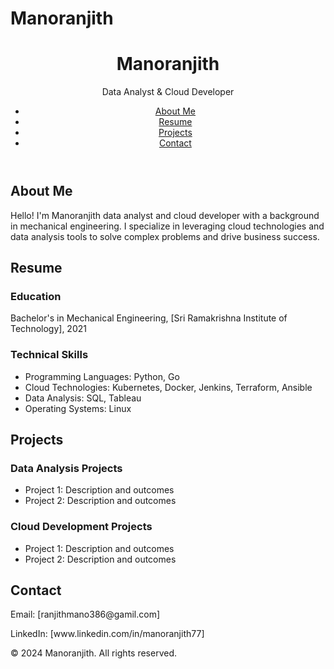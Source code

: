 # Manoranjith
<!DOCTYPE html>
<html lang="en">
<head>
    <meta charset="UTF-8">
    <meta name="viewport" content="width=device-width, initial-scale=1.0">
    <title>Your Name - Data Analyst & Cloud Developer</title>
    <link rel="stylesheet" href="styles.css">
</head>
<body>
    <header>
        <h1>Manoranjith</h1>
        <p>Data Analyst & Cloud Developer</p>
        <nav>
            <ul>
                <li><a href="#about">About Me</a></li>
                <li><a href="#resume">Resume</a></li>
                <li><a href="#projects">Projects</a></li>
                <li><a href="#contact">Contact</a></li>
            </ul>
        </nav>
    </header>
    <section id="about">
        <h2>About Me</h2>
        <p>Hello! I'm Manoranjith data analyst and cloud developer with a background in mechanical engineering. I specialize in leveraging cloud technologies and data analysis tools to solve complex problems and drive business success.</p>
    </section>
    <section id="resume">
        <h2>Resume</h2>
        <h3>Education</h3>
        <p>Bachelor's in Mechanical Engineering, [Sri Ramakrishna Institute of Technology], 2021</p>
        <h3>Technical Skills</h3>
        <ul>
            <li>Programming Languages: Python, Go</li>
            <li>Cloud Technologies: Kubernetes, Docker, Jenkins, Terraform, Ansible</li>
            <li>Data Analysis: SQL, Tableau</li>
            <li>Operating Systems: Linux</li>
        </ul>
    </section>
    <section id="projects">
        <h2>Projects</h2>
        <h3>Data Analysis Projects</h3>
        <ul>
            <li>Project 1: Description and outcomes</li>
            <li>Project 2: Description and outcomes</li>
        </ul>
        <h3>Cloud Development Projects</h3>
        <ul>
            <li>Project 1: Description and outcomes</li>
            <li>Project 2: Description and outcomes</li>
        </ul>
    </section>
    <section id="contact">
        <h2>Contact</h2>
        <p>Email: [ranjithmano386@gamil.com]</p>
        <p>LinkedIn: [www.linkedin.com/in/manoranjith77]</p>
    </section>
    <footer>
        <p>&copy; 2024 Manoranjith. All rights reserved.</p>
    </footer>
</body>
</html>
